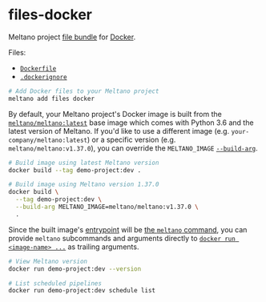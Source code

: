 # files-docker

Meltano project [file bundle](https://meltano.com/docs/command-line-interface.html#file-bundle) for [Docker](https://www.docker.com/).

Files:
- [`Dockerfile`](./bundle/Dockerfile)
- [`.dockerignore`](./bundle/.dockerignore)

```sh
# Add Docker files to your Meltano project
meltano add files docker
```

By default, your Meltano project's Docker image is built from the [`meltano/meltano:latest`](https://hub.docker.com/r/meltano/meltano/tags)
base image which comes with Python 3.6 and the latest version of Meltano.
If you'd like to use a different image (e.g. `your-company/meltano:latest`) or a specific version (e.g. `meltano/meltano:v1.37.0`),
you can override the `MELTANO_IMAGE` [`--build-arg`](https://docs.docker.com/engine/reference/commandline/build/#set-build-time-variables---build-arg).

```sh
# Build image using latest Meltano version
docker build --tag demo-project:dev .

# Build image using Meltano version 1.37.0
docker build \
  --tag demo-project:dev \
  --build-arg MELTANO_IMAGE=meltano/meltano:v1.37.0 \
  .
```

Since the built image's [entrypoint](https://docs.docker.com/engine/reference/builder/#entrypoint)
will be [the `meltano` command](https://meltano.com/docs/command-line-interface.html),
you can provide `meltano` subcommands and arguments directly to
[`docker run <image-name> ...`](https://docs.docker.com/engine/reference/commandline/run/)
as trailing arguments.

```sh
# View Meltano version
docker run demo-project:dev --version

# List scheduled pipelines
docker run demo-project:dev schedule list
```

